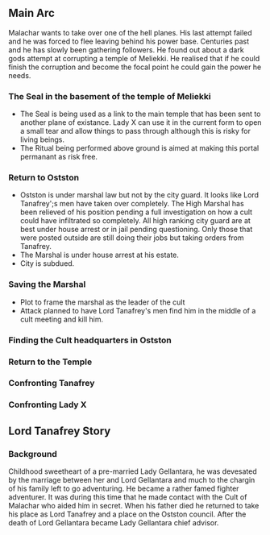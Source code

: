 ## Main Arc

Malachar wants to take over one of the hell planes. His last attempt failed and he was forced to flee leaving behind his power base. Centuries past and he has slowly been gathering followers. He found out about a dark gods attempt at corrupting a temple of Meliekki. He realised that if he could finish the corruption and become the focal point he could gain the power he needs.

### The Seal in the basement of the temple of Meliekki

* The Seal is being used as a link to the main temple that has been sent to another plane of existance. Lady X can use it in the current form to open a small tear and allow things to pass through although this is risky for living beings. 
* The Ritual being performed above ground is aimed at making this portal permanant as risk free. 

### Return to Ostston

* Ostston is under marshal law but not by the city guard. It looks like Lord Tanafrey';s men have taken over completely. The High Marshal has been relieved of his position pending a full investigation on how a cult could have infiltrated so completely. All high ranking city guard are at best under house arrest or in jail pending questioning. Only those that were posted outside are still doing their jobs but taking orders from Tanafrey. 
* The Marshal is under house arrest at his estate.
* City is subdued. 

### Saving the Marshal

* Plot to frame the marshal as the leader of the cult
* Attack planned to have Lord Tanafrey's men find him in the middle of a cult meeting and kill him.

### Finding the Cult headquarters in Ostston

### Return to the Temple

### Confronting Tanafrey

### Confronting Lady X

## Lord Tanafrey Story

### Background

Childhood sweetheart of a pre-married Lady Gellantara, he was devesated by the marriage between her and Lord Gellantara and much to the chargin of his family left to go adventuring. He became a rather famed fighter adventurer. It was during this time that he made contact with the Cult of Malachar who aided him in secret. When his father died he returned to take his place as Lord Tanafrey and a place on the Ostston council. After the death of Lord Gellantara became Lady Gellantara chief advisor.

